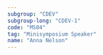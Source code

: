 ```yaml
---
subgroup: "CDEV"
subgroup-long: "CDEV-1"
code: "MS04"
tag: "Minisymposium Speaker"
name: "Anna Nelson"
---
```

